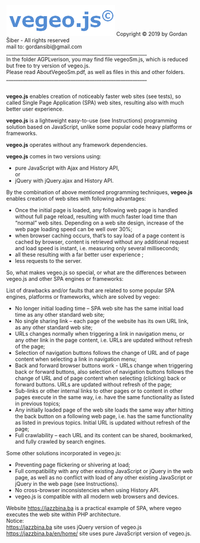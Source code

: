 <img src="images/vegeo.png"> 
Copyright © 2019 by Gordan Šiber - All rights reserved</br>
mail to: gordansibi@gmail.com</br>
___________________________________________________________</br>
In the folder AGPLverison, you may find file vegeoSm.js, which is reduced but free to try version of vegeo.js.</br>
Please read AboutVegeoSm.pdf, as well as files in this and other folders.</br>  
___________________________________________________________</br></br>

<strong>vegeo.js</strong> enables creation of noticeably faster web sites (see tests), so called Single Page Application (SPA) web sites, resulting also with much better user experience.

<strong>vegeo.js</strong> is a lightweight easy-to-use (see Instructions) programming solution based on JavaScript, unlike some popular code heavy platforms or frameworks. 

<strong>vegeo.js</strong> operates without any framework dependencies.

<strong>vegeo.js</strong> comes in two versions using:
- pure JavaScript with Ajax and History API,</br>
or
- jQuery with jQuery.ajax and History API.

By the combination of above mentioned programming techniques, <strong>vegeo.js</strong> enables creation of web sites with following advantages:
-	Once the initial page is loaded, any following web page is handled without full page reload, resulting with much faster load time than “normal” web sites. Depending on a web site design, increase of the web page loading speed can be well over 30%;
-	when browser caching occurs, that’s to say load of a page content is cached by browser, content is retrieved without any additional request and load speed is instant, i.e. measuring only several milliseconds; 
-	all these resulting with a far better user experience ;
-	less requests to the server.

So, what makes vegeo.js so special, or what are the differences between vegeo.js and other SPA engines or frameworks:

List of drawbacks and/or faults that are related to some popular SPA engines, platforms or frameworks, which are solved by vegeo:</br>
- No longer initial loading time – SPA web site has the same initial load time as any other standard web site;</br>
-	No single sharing link – each page of the website has its own URL link, as any other standard web site;</br>
-	URLs changes normally when triggering a link in navigation menu, or any other link in the page content,  i.e. URLs are updated without refresh of the page;</br>
-	Selection of navigation buttons follows the change of URL and of page content when selecting a link in navigation menu;</br>
-	Back and forward browser buttons work - URLs change when triggering back or forward buttons, also selection of navigation buttons follows the change of URL and of page content when selecting (clicking) back or forward buttons. URLs are updated without refresh of the page;</br>
- Sub-links or other internal links to other pages or to content in other pages execute in the same way, i.e. have the same functionality as listed in previous topics;</br>
-	Any initially loaded page of the web site loads the same way after hitting the back button on a following web page, i.e. has the same functionality as listed in previous topics. Initial URL is updated without refresh of the page;</br>
- Full crawlability – each URL and its content can be shared, bookmarked, and fully crawled by search engines.

Some other solutions incorporated in vegeo.js:
-	Preventing page flickering or shivering at load;
-	Full compatibility with any other existing JavaScript or jQuery in the web page, as well as no conflict with load of any other existing JavaScript or jQuery in the web page (see Instructions).
-	No cross-browser inconsistencies when using History API.
-	vegeo.js is compatible with all modern web browsers and devices.  

Website https://jazzbina.ba is a practical example of SPA, where vegeo executes the web site within PHP architecture.</br>
Notice:</br>
https://jazzbina.ba  site uses jQuery version of vegeo.js</br> 
https://jazzbina.ba/en/home/ site uses pure JavaScript version of vegeo.js.
